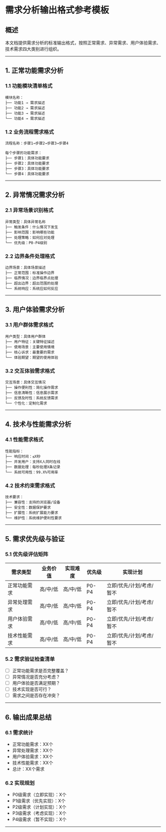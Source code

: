 # 需求分析输出格式参考模板

## 概述
本文档提供需求分析的标准输出格式，按照正常需求、异常需求、用户体验需求、技术需求四大类别进行组织。

---

## 1. 正常功能需求分析

### 1.1 功能模块清单格式
```
模块名称：
├── 功能1 → 需求描述
├── 功能2 → 需求描述
├── 功能3 → 需求描述
└── 功能4 → 需求描述
```

### 1.2 业务流程需求格式
```
流程名称：步骤1→步骤2→步骤3→步骤4

每个步骤的功能需求：
├── 步骤1：具体功能要求
├── 步骤2：具体功能要求
├── 步骤3：具体功能要求
└── 步骤4：具体功能要求
```

---

## 2. 异常情况需求分析

### 2.1 异常场景识别格式
```
异常类型：具体异常名称
├── 触发条件：什么情况下发生
├── 影响范围：影响哪些功能
├── 处理策略：如何应对处理
└── 优先级：P0-P4级别
```

### 2.2 边界条件处理格式
```
边界场景：具体场景描述
├── 正常范围：标准操作边界
├── 临界情况：边界临界点处理
├── 超出边界：超出范围的处理
└── 系统响应：系统应如何反应
```

---

## 3. 用户体验需求分析

### 3.1 用户群体需求格式
```
用户类型：具体用户群体
├── 用户特征：关键特征描述
├── 使用场景：主要使用情境
├── 核心诉求：最重要的需求
└── 体验期望：期望的使用体验
```

### 3.2 交互体验需求格式
```
交互场景：具体交互情况
├── 操作便利性：简化操作需求
├── 信息清晰性：信息展示需求
├── 反馈及时性：系统反馈需求
└── 个性化：定制化需求
```

---

## 4. 技术与性能需求分析

### 4.1 性能需求格式
```
性能指标：
├── 响应时间：≤X秒
├── 并发用户：支持X人同时在线
├── 数据处理：每秒处理X条记录
└── 系统可用性：99.X%可用率
```

### 4.2 技术约束需求格式
```
技术要求：
├── 兼容性：支持的浏览器/设备
├── 安全性：数据保护要求
├── 扩展性：系统扩展能力要求
└── 维护性：系统维护便利性要求
```

---

## 5. 需求优先级与验证

### 5.1 优先级评估矩阵
| 需求类型 | 业务价值 | 实现难度 | 优先级 | 实现计划 |
|----------|----------|----------|--------|----------|
| 正常功能需求 | 高/中/低 | 高/中/低 | P0-P4 | 立即/优先/计划/考虑/暂不 |
| 异常处理需求 | 高/中/低 | 高/中/低 | P0-P4 | 立即/优先/计划/考虑/暂不 |
| 用户体验需求 | 高/中/低 | 高/中/低 | P0-P4 | 立即/优先/计划/考虑/暂不 |
| 技术性能需求 | 高/中/低 | 高/中/低 | P0-P4 | 立即/优先/计划/考虑/暂不 |

### 5.2 需求验证检查清单
- [ ] 正常功能需求是否完整覆盖？
- [ ] 异常情况是否充分考虑？
- [ ] 用户体验是否满足预期？
- [ ] 技术实现是否可行？
- [ ] 需求之间是否存在冲突？

---

## 6. 输出成果总结

### 6.1 需求统计
- 正常功能需求：XX个
- 异常处理需求：XX个  
- 用户体验需求：XX个
- 技术性能需求：XX个
- 总计：XX个需求

### 6.2 实现规划
- P0级需求（立即实现）：X个
- P1级需求（优先实现）：X个
- P2级需求（计划实现）：X个
- P3级需求（考虑实现）：X个
- P4级需求（暂不实现）：X个

---
